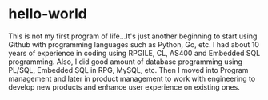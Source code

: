 # hello-world
This is not my first program of life...It's just another beginning to start using Github with programming languages such as Python, Go, etc.
I had about 10 years of experience in coding using RPGILE, CL, AS400 and Embedded SQL programming. Also, I did good amount of database programming using PL/SQL, Embedded SQL in RPG, MySQL, etc. Then I moved into Program management and later in product management to work with engineering to develop new products and enhance user experience on existing ones.
